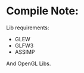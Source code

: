 Compile Note:
=========================

Lib requirements:

- GLEW
- GLFW3
- ASSIMP

And OpenGL Libs.
